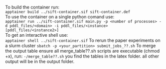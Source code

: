 To build the container run:  
`apptainer build ../sift-container.sif sift-container.def`  
To use the container on a single python comand use:  
`apptainer run ../sift-container.sif main.py -p <number of processes> -d pddl_files/<domain> -i pddl_files/<instance> [pddl_files/<instance2>]`  
To get an interactive shell use:  
`apptainer shell ../sift-container.sif`
To rerun the paper experiments on a slurm cluster
`sbatch -p <your_partition> submit_jobs_??.sh`
To merge the output table ensure all merge_table??.sh scripts are executable (chmod +x), run:
`-/merge_table??.sh`
you find the tables in the latex folder.
all other output will be in the output folder.

